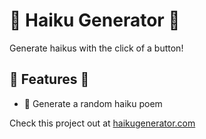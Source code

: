 # 🌸 Haiku Generator 🌺

Generate haikus with the click of a button! 

## 🎉 Features 🎊

- 🌺 Generate a random haiku poem

Check this project out at <a href='https://haikugenerator.com'>haikugenerator.com</a>
